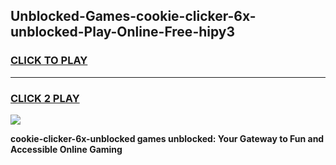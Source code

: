 
## Unblocked-Games-cookie-clicker-6x-unblocked-Play-Online-Free-hipy3
<h3>
<a href="https://premium76.site?title=cookie-clicker-6x-unblocked&ref=26A">CLICK TO PLAY</a></h3>
<hr>

<h3>
<a href="https://premium76.site?title=cookie-clicker-6x-unblocked&ref=26A">CLICK 2 PLAY</a>
  
</h3>

<a href="https://premium76.site?title=cookie-clicker-6x-unblocked&ref=26A"><img src="https://clearcache.store/games.png"></a>


**cookie-clicker-6x-unblocked games unblocked: Your Gateway to Fun and Accessible Online Gaming**
